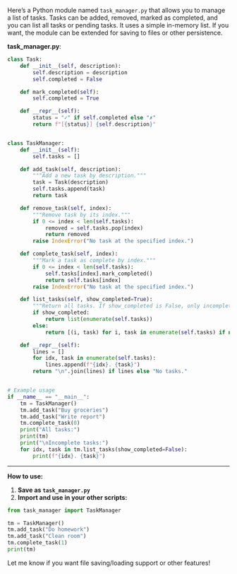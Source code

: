 Here’s a Python module named `task_manager.py` that allows you to manage a list of tasks. Tasks can be added, removed, marked as completed, and you can list all tasks or pending tasks. It uses a simple in-memory list. If you want, the module can be extended for saving to files or other persistence.

**task_manager.py**:

```python
class Task:
    def __init__(self, description):
        self.description = description
        self.completed = False

    def mark_completed(self):
        self.completed = True

    def __repr__(self):
        status = "✓" if self.completed else "✗"
        return f"[{status}] {self.description}"


class TaskManager:
    def __init__(self):
        self.tasks = []

    def add_task(self, description):
        """Add a new task by description."""
        task = Task(description)
        self.tasks.append(task)
        return task

    def remove_task(self, index):
        """Remove task by its index."""
        if 0 <= index < len(self.tasks):
            removed = self.tasks.pop(index)
            return removed
        raise IndexError("No task at the specified index.")

    def complete_task(self, index):
        """Mark a task as complete by index."""
        if 0 <= index < len(self.tasks):
            self.tasks[index].mark_completed()
            return self.tasks[index]
        raise IndexError("No task at the specified index.")

    def list_tasks(self, show_completed=True):
        """Return all tasks. If show_completed is False, only incomplete tasks are returned."""
        if show_completed:
            return list(enumerate(self.tasks))
        else:
            return [(i, task) for i, task in enumerate(self.tasks) if not task.completed]

    def __repr__(self):
        lines = []
        for idx, task in enumerate(self.tasks):
            lines.append(f"{idx}. {task}")
        return "\n".join(lines) if lines else "No tasks."


# Example usage
if __name__ == "__main__":
    tm = TaskManager()
    tm.add_task("Buy groceries")
    tm.add_task("Write report")
    tm.complete_task(0)
    print("All tasks:")
    print(tm)
    print("\nIncomplete tasks:")
    for idx, task in tm.list_tasks(show_completed=False):
        print(f"{idx}. {task}")
```

---

**How to use:**

1. **Save as `task_manager.py`**
2. **Import and use in your other scripts:**

```python
from task_manager import TaskManager

tm = TaskManager()
tm.add_task("Do homework")
tm.add_task("Clean room")
tm.complete_task(1)
print(tm)
```

Let me know if you want file saving/loading support or other features!